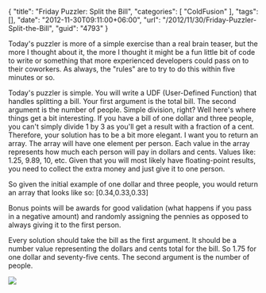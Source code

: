 {
	"title": "Friday Puzzler: Split the Bill",
	"categories": [
		"ColdFusion"
	],
	"tags": [],
	"date": "2012-11-30T09:11:00+06:00",
	"url": "/2012/11/30/Friday-Puzzler-Split-the-Bill",
	"guid": "4793"
}

Today's puzzler is more of a simple exercise than a real brain teaser, but the more I thought about it, the more I thought it might be a fun little bit of code to write or something that more experienced developers could pass on to their coworkers. As always, the "rules" are to try to do this within five minutes or so. 

Today's puzzler is simple. You will write a UDF (User-Defined Function) that handles splitting a bill. Your first argument is the total bill. The second argument is the number of people. Simple division, right? Well here's where things get a bit interesting. If you have a bill of one dollar and three people, you can't simply divide 1 by 3 as you'll get a result with a fraction of a cent. Therefore, your solution has to be a bit more elegant. I want you to return an array. The array will have one element per person. Each value in the array represents how much each person will pay in dollars and cents. Values like: 1.25, 9.89, 10, etc. Given that you will most likely have floating-point results, you need to collect the extra money and just give it to one person. 

So given the initial example of one dollar and three people, you would return an array that looks like so: [0.34,0.33,0.33]

Bonus points will be awards for good validation (what happens if you pass in a negative amount) and randomly assigning the pennies as opposed to always giving it to the first person. 

Every solution should take the bill as the first argument. It should be a number value representing the dollars and cents total for the bill. So 1.75 for one dollar and seventy-five cents. The second argument is the number of people.

<img src="http://www.raymondcamden.com/images/restaurant-bill.jpg" />
